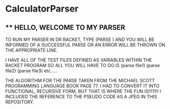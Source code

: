 ﻿# CalculatorParser
**
HELLO,
WELCOME TO MY PARSER
----------------------

TO RUN MY PARSER IN DR RACKET, TYPE (PARSE <FILENAME>)
AND YOU WILL BE INFORMED OF A SUCCESSFUL PARSE OR 
AN ERROR WILL BE THROWN ON THE APPROPRIATE LINE.
  
I HAVE ALL OF THE TEST FILES DEFINED AS VARIABLES WITHIN THE RACKET PROGRAM SO ALL YOU WILL HAVE TO DO
IS 
(parse file1)
(parse file2)
(parse file3)
etc.....
  
 THE ALGORITHM FOR THE PARSE TAKEN FROM THE MICHAEL SCOTT PROGRAMMING LANGUAGE BOOK PAGE 77.
 I HAD TO CONVERT IT INTO FUNCTIONAL, RECURSIVE FORM, BUT THAT IS WHERE THE FUN IS!!!11!!
 I INCLUDED THE REFERENCE TO THE PSEUDO CODE AS A JPEG IN THIS REPOSITORY.

